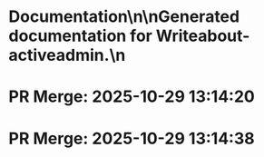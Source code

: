 # Documentation\n\nGenerated documentation for Writeabout-activeadmin.\n

# PR Merge: 2025-10-29 13:14:20

# PR Merge: 2025-10-29 13:14:38
